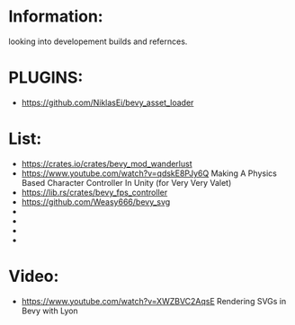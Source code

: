 
# Information:
 looking into developement builds and refernces.

# PLUGINS:
 * https://github.com/NiklasEi/bevy_asset_loader





# List:
* https://crates.io/crates/bevy_mod_wanderlust
* https://www.youtube.com/watch?v=qdskE8PJy6Q Making A Physics Based Character Controller In Unity (for Very Very Valet)
* https://lib.rs/crates/bevy_fps_controller
* https://github.com/Weasy666/bevy_svg
* 
* 
* 
* 

# Video:
 * https://www.youtube.com/watch?v=XWZBVC2AqsE Rendering SVGs in Bevy with Lyon